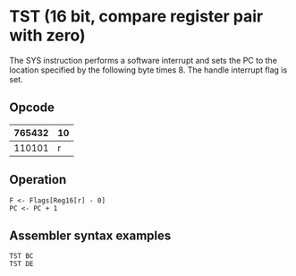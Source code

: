 # TST (16 bit, compare register pair with zero)

The SYS instruction performs a software interrupt and sets the PC to the location specified by the following byte times 8. The handle interrupt flag is set.

## Opcode
| 765432 | 10 |
|--------|----|
| 110101 | r  |

## Operation
```
F <- Flags[Reg16[r] - 0]
PC <- PC + 1
```

## Assembler syntax examples
```
TST	BC
TST	DE
```
